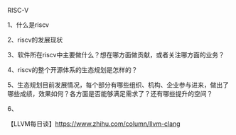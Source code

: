 RISC-V

1、什么是riscv

2、riscv的发展现状

3、软件所在riscv中主要做什么？想在哪方面做贡献，或者关注哪方面的业务？



4、riscv的整个开源体系的生态规划是怎样的？

5、生态规划目前发展情况，每个部分有哪些组织、机构、企业参与进来，做出了哪些成绩，效果如何？各方面是否能够满足需求了？还有哪些提升的空间？

6、





【LLVM每日谈】https://www.zhihu.com/column/llvm-clang